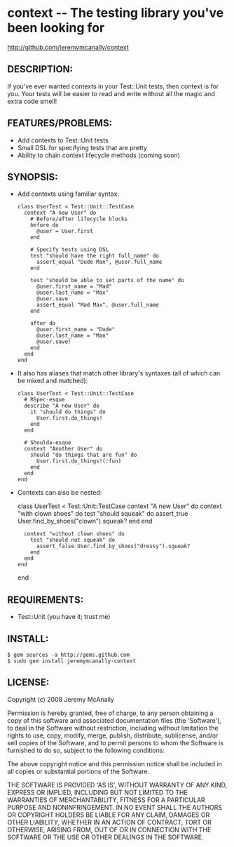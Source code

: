 # context -- The testing library you've been looking for

http://github.com/jeremymcanally/context

## DESCRIPTION:

If you've ever wanted contexts in your Test::Unit tests, then context is for you.  Your tests will be easier to read and write without all the magic and extra code smell!

## FEATURES/PROBLEMS:

* Add contexts to Test::Unit tests
* Small DSL for specifying tests that are pretty
* Ability to chain context lifecycle methods (coming soon)

## SYNOPSIS:

* Add contexts using familiar syntax:

      class UserTest < Test::Unit::TestCase
        context "A new User" do
          # Before/after lifecycle blocks
          before do
            @user = User.first
          end

          # Specify tests using DSL
          test "should have the right full_name" do
            assert_equal "Dude Man", @user.full_name
          end
    
          test "should be able to set parts of the name" do
            @user.first_name = "Mad"
            @user.last_name = "Max"
            @user.save
            assert_equal "Mad Max", @user.full_name
          end

          after do
            @user.first_name = "Dude"
            @user.last_name = "Man"
            @user.save!
          end
        end
      end

* It also has aliases that match other library's syntaxes (all of which can be mixed and matched):

      class UserTest < Test::Unit::TestCase
        # RSpec-esque
        describe "A new User" do
          it "should do things" do
            User.first.do_things!
          end
        end
  
        # Shoulda-esque
        context "Another User" do
          should "do things that are fun" do
            User.first.do_things!(:fun)
          end
        end
      end
    
* Contexts can also be nested:

    class UserTest < Test::Unit::TestCase
      context "A new User" do
        context "with clown shoes" do
          test "should squeak" do
            assert_true User.find_by_shoes("clown").squeak?
          end
        end
      
        context "without clown shoes" do
          test "should not squeak" do
            assert_false User.find_by_shoes("dressy").squeak?
          end
        end
      end
    end

## REQUIREMENTS:

* Test::Unit (you have it; trust me)

## INSTALL:
    
    $ gem sources -a http://gems.github.com
    $ sudo gem install jeremymcanally-context

## LICENSE:

Copyright (c) 2008 Jeremy McAnally

Permission is hereby granted, free of charge, to any person obtaining
a copy of this software and associated documentation files (the
'Software'), to deal in the Software without restriction, including
without limitation the rights to use, copy, modify, merge, publish,
distribute, sublicense, and/or sell copies of the Software, and to
permit persons to whom the Software is furnished to do so, subject to
the following conditions:

The above copyright notice and this permission notice shall be
included in all copies or substantial portions of the Software.

THE SOFTWARE IS PROVIDED 'AS IS', WITHOUT WARRANTY OF ANY KIND,
EXPRESS OR IMPLIED, INCLUDING BUT NOT LIMITED TO THE WARRANTIES OF
MERCHANTABILITY, FITNESS FOR A PARTICULAR PURPOSE AND NONINFRINGEMENT.
IN NO EVENT SHALL THE AUTHORS OR COPYRIGHT HOLDERS BE LIABLE FOR ANY
CLAIM, DAMAGES OR OTHER LIABILITY, WHETHER IN AN ACTION OF CONTRACT,
TORT OR OTHERWISE, ARISING FROM, OUT OF OR IN CONNECTION WITH THE
SOFTWARE OR THE USE OR OTHER DEALINGS IN THE SOFTWARE.